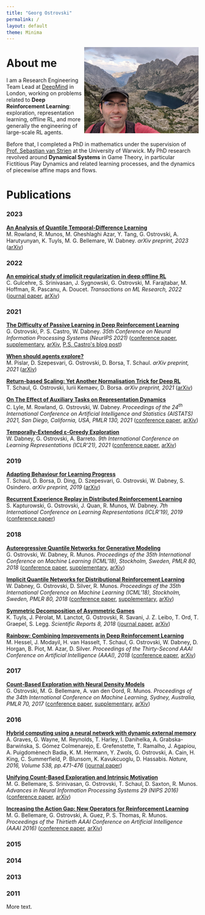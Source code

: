 ```yaml
---
title: "Georg Ostrovski"
permalink: /
layout: default
theme: Minima
---
```


<img src="data/pic2.jpg" alt="Me" width="300" height="225" align="right">

# About me

I am a Research Engineering Team Lead at [DeepMind](http://deepmind.com/) in London,
working on problems related to **Deep Reinforcement Learning**:
exploration, representation learning, offline RL, and more generally
the engineering of large-scale RL agents.

Before that, I completed a PhD in mathematics under the supervision of
[Prof. Sebastian van Strien](https://www.ma.imperial.ac.uk/~svanstri/) at the University of Warwick.
My PhD research revolved around **Dynamical Systems** in Game Theory, in particular
Fictitious Play Dynamics and related learning processes, and the dynamics of piecewise affine maps and flows.


# Publications

### 2023

**[An Analysis of Quantile Temporal-Difference Learning](https://arxiv.org/pdf/2301.04462.pdf)** <br>
M. Rowland, R. Munos, M. Gheshlaghi Azar, Y. Tang, G. Ostrovski, A. Harutyunyan, K. Tuyls, M. G. Bellemare, W. Dabney.
*arXiv preprint, 2023*
([arXiv](https://arxiv.org/abs/2301.04462))

### 2022

**[An empirical study of implicit regularization in deep offline RL](https://openreview.net/pdf?id=HFfJWx60IT)** <br>
C. Gulcehre, S. Srinivasan, J. Sygnowski, G. Ostrovski, M. Farajtabar, M. Hoffman, R. Pascanu, A. Doucet.
*Transactions on ML Research, 2022*
([journal paper](https://openreview.net/pdf?id=HFfJWx60IT),
 [arXiv](https://arxiv.org/abs/2207.02099))

### 2021

**[The Difficulty of Passive Learning in Deep Reinforcement
Learning](https://proceedings.neurips.cc/paper/2021/file/c3e0c62ee91db8dc7382bde7419bb573-Paper.pdf)** <br>
G. Ostrovski, P. S. Castro, W. Dabney.
*35th Conference on Neural Information Processing Systems (NeurIPS 2021)*
([conference paper](https://proceedings.neurips.cc/paper/2021/file/c3e0c62ee91db8dc7382bde7419bb573-Paper.pdf),
 [supplementary](https://proceedings.neurips.cc/paper/2021/file/c3e0c62ee91db8dc7382bde7419bb573-Supplemental.pdf),
 [arXiv](https://arxiv.org/abs/2110.14020),
 [P.S. Castro's blog post](https://psc-g.github.io/posts/research/rl/tandem/))

**[When should agents explore?](https://arxiv.org/pdf/2108.11811.pdf)** <br>
M. Pislar, D. Szepesvari, G. Ostrovski, D. Borsa, T. Schaul.
*arXiv preprint, 2021*
([arXiv](https://arxiv.org/abs/2108.11811))

**[Return-based Scaling: Yet Another Normalisation Trick for Deep RL](https://arxiv.org/pdf/2105.05347.pdf)** <br>
T. Schaul, G. Ostrovski, Iurii Kemaev, D. Borsa.
*arXiv preprint, 2021*
([arXiv](https://arxiv.org/abs/2105.05347))

**[On The Effect of Auxiliary Tasks on Representation Dynamics](https://arxiv.org/pdf/2102.13089.pdf)** <br>
C. Lyle, M. Rowland, G. Ostrovski, W. Dabney.
*Proceedings of the 24<sup>th</sup> International Conference on Artificial Intelligence and Statistics (AISTATS) 2021, San Diego, California, USA, PMLR 130, 2021*
([conference paper](http://proceedings.mlr.press/v130/lyle21a/lyle21a.pdf),
 [arXiv](https://arxiv.org/abs/2102.13089))

**[Temporally-Extended ε-Greedy Exploration](https://openreview.net/pdf?id=ONBPHFZ7zG4)** <br>
W. Dabney, G. Ostrovski, A. Barreto.
*9th International Conference on Learning Representations (ICLR'21), 2021*
([conference paper](https://openreview.net/forum?id=ONBPHFZ7zG4),
 [arXiv](https://arxiv.org/abs/2006.01782))

### 2019

**[Adapting Behaviour for Learning Progress](https://arxiv.org/abs/1912.06910)** <br>
T. Schaul, D. Borsa, D. Ding, D. Szepesvari, G. Ostrovski, W. Dabney, S. Osindero.
*arXiv preprint, 2019*
([arXiv](https://arxiv.org/abs/1912.06910))

**[Recurrent Experience Replay in Distributed Reinforcement Learning](https://openreview.net/pdf?id=r1lyTjAqYX)** <br>
S. Kapturowski, G. Ostrovski, J. Quan, R. Munos, W. Dabney.
*7th International Conference on Learning Representations (ICLR'19), 2019*
([conference paper](https://openreview.net/forum?id=r1lyTjAqYX))

### 2018

**[Autoregressive Quantile Networks for Generative Modeling](https://arxiv.org/pdf/1806.05575.pdf)** <br>
G. Ostrovski, W. Dabney, R. Munos.
*Proceedings of the 35th International Conference on Machine Learning (ICML'18), Stockholm, Sweden, PMLR 80, 2018*
([conference paper](http://proceedings.mlr.press/v80/ostrovski18a/ostrovski18a.pdf),
 [supplementary](http://proceedings.mlr.press/v80/ostrovski18a/ostrovski18a-supp.pdf),
 [arXiv](https://arxiv.org/abs/1806.05575))

**[Implicit Quantile Networks for Distributional Reinforcement Learning](https://arxiv.org/pdf/1806.06923.pdf)** <br>
W. Dabney, G. Ostrovski, D. Silver, R. Munos.
*Proceedings of the 35th International Conference on Machine Learning (ICML'18), Stockholm, Sweden, PMLR 80, 2018*
([conference paper](http://proceedings.mlr.press/v80/dabney18a/dabney18a.pdf),
 [supplementary](http://proceedings.mlr.press/v80/dabney18a/dabney18a-supp.pdf),
 [arXiv](https://arxiv.org/abs/1806.06923))

**[Symmetric Decomposition of Asymmetric Games](https://www.nature.com/articles/s41598-018-19194-4.pdf)** <br>
K. Tuyls, J. Pérolat, M. Lanctot, G. Ostrovski, R. Savani, J. Z. Leibo, T. Ord, T. Graepel, S. Legg.
*Scientific Reports 8, 2018*
([journal paper](https://www.nature.com/articles/s41598-018-19194-4),
 [arXiv](https://arxiv.org/abs/1711.05074))

**[Rainbow: Combining Improvements in Deep Reinforcement Learning](https://arxiv.org/pdf/1710.02298.pdf)** <br>
M. Hessel, J. Modayil, H. van Hasselt, T. Schaul, G. Ostrovski, W. Dabney, D. Horgan, B. Piot, M. Azar, D. Silver.
*Proceedings of the Thirty-Second AAAI Conference on Artificial Intelligence (AAAI), 2018*
([conference paper](http://aaai.org/ocs/index.php/AAAI/AAAI18/paper/view/17204/16680),
 [arXiv](https://arxiv.org/abs/1710.02298))

### 2017

**[Count-Based Exploration with Neural Density Models](https://arxiv.org/pdf/1703.01310.pdf)** <br>
G. Ostrovski, M. G. Bellemare, A. van den Oord, R. Munos.
*Proceedings of the 34th International Conference on Machine Learning, Sydney, Australia, PMLR 70, 2017*
([conference paper](http://proceedings.mlr.press/v70/ostrovski17a/ostrovski17a.pdf),
 [supplementary](http://proceedings.mlr.press/v70/ostrovski17a/ostrovski17a-supp.pdf),
 [arXiv](https://arxiv.org/abs/1703.01310))


### 2016

**[Hybrid computing using a neural network with dynamic external memory](https://www.nature.com/articles/nature20101.pdf)** <br>
A. Graves, G. Wayne, M. Reynolds, T. Harley, I. Danihelka, A. Grabska-Barwińska,
S. Gómez Colmenarejo, E. Grefenstette, T. Ramalho, J. Agapiou,
A. Puigdomènech Badia, K. M. Hermann, Y. Zwols, G. Ostrovski, A. Cain, H. King,
C. Summerfield, P. Blunsom, K. Kavukcuoglu, D. Hassabis.
*Nature, 2016, Volume 538, pp.471-476*
([journal paper](http://dx.doi.org/10.1038/nature20101))

**[Unifying Count-Based Exploration and Intrinsic Motivation](https://arxiv.org/pdf/1606.01868.pdf)** <br>
M. G. Bellemare, S. Srinivasan, G. Ostrovski, T. Schaul, D. Saxton, R. Munos.
*Advances in Neural Information Processing Systems 29 (NIPS 2016)*
([conference paper](http://papers.nips.cc/paper/6383-unifying-count-based-exploration-and-intrinsic-motivation.pdf),
 [arXiv](https://arxiv.org/abs/1606.01868))


**[Increasing the Action Gap: New Operators for Reinforcement Learning](https://arxiv.org/pdf/1512.04860.pdf)** <br>
M. G. Bellemare, G. Ostrovski, A. Guez, P. S. Thomas, R. Munos.
*Proceedings of the Thirtieth AAAI Conference on Artificial Intelligence (AAAI 2016)*
([conference paper](http://www.aaai.org/ocs/index.php/AAAI/AAAI16/paper/view/12428/11761),
 [arXiv](https://arxiv.org/abs/1512.04860))

### 2015

### 2014

### 2013

### 2011

More text.
